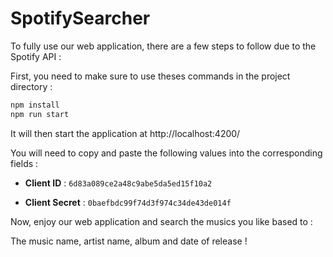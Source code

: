# SpotifySearcher

To fully use our web application, there are a few steps to follow due to the Spotify API :

First, you need to make sure to use theses commands in the project directory :

```bash
npm install
npm run start
```

It will then start the application at http://localhost:4200/

You will need to copy and paste the following values into the corresponding fields :

- **Client ID** :
`6d83a089ce2a48c9abe5da5ed15f10a2`

- **Client Secret** :
`0baefbdc99f74d3f974c34de43de014f`

Now, enjoy our web application and search the musics you like based to :

The music name, artist name, album and date of release !